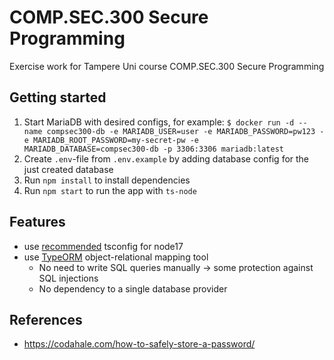 # COMP.SEC.300 Secure Programming

Exercise work for Tampere Uni course COMP.SEC.300 Secure Programming

## Getting started

1. Start MariaDB with desired configs, for example: `$ docker run -d --name compsec300-db -e MARIADB_USER=user -e MARIADB_PASSWORD=pw123 -e MARIADB_ROOT_PASSWORD=my-secret-pw -e MARIADB_DATABASE=compsec300-db -p 3306:3306 mariadb:latest`
2. Create `.env`-file from `.env.example` by adding database config for the just created database
3. Run `npm install` to install dependencies
4. Run `npm start` to run the app with `ts-node`

## Features

- use [recommended](https://github.com/tsconfig/bases/blob/main/bases/node17.json) tsconfig for node17
- use [TypeORM](https://typeorm.io) object-relational mapping tool
  - No need to write SQL queries manually -> some protection against SQL injections
  - No dependency to a single database provider

## References

- https://codahale.com/how-to-safely-store-a-password/
